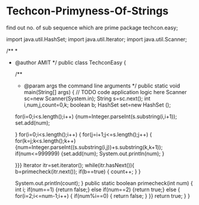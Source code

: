 # Techcon-Primyness-Of-Strings
find out no. of sub sequence which are prime 
package techcon.easy;

import java.util.HashSet;
import java.util.Iterator;
import java.util.Scanner;

/**
 *
 * @author AMIT
 */
public class TechconEasy {

    /**
     * @param args the command line arguments
     */
    public static void main(String[] args) {
        // TODO code application logic here
        Scanner sc=new Scanner(System.in);
        String s=sc.next();
        int i,num,j,count=0,k;
        boolean b;
        HashSet<Integer> set=new HashSet <Integer>();
       
    for(i=0;i<s.length();i++)
    {num=Integer.parseInt(s.substring(i,i+1));
    set.add(num);
    
    }
    for(i=0;i<s.length();i++)
    { for(j=i+1;j<=s.length();j++)
    { for(k=j;k<s.length();k++)
    {num=Integer.parseInt((s.substring(i,j))+s.substring(k,k+1));
    if(num<=999999)
    {set.add(num);
    System.out.println(num);
    }
    
    }}}
    Iterator <Integer>itr=set.iterator();
    while(itr.hasNext()){
    b=primecheck(itr.next());
    if(b==true)
    {
    count++;
    }
    }
    
   System.out.println(count); }
   public static boolean primecheck(int num)
    {
    int i;
    if(num==1)
    {return false;}
    else if(num==2)
    {return true;}
    else {
        for(i=2;i<=num-1;i++)
    {
    if(num%i==0)
    {
    return false;
    }
    }}
    return true;
    }
}
